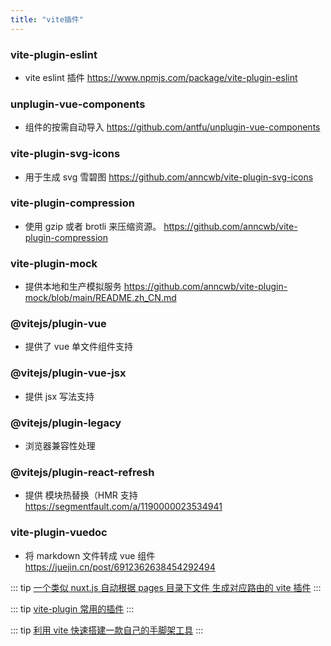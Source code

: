 ```yaml
---
title: "vite插件"
---
```


### vite-plugin-eslint

- vite eslint 插件
  https://www.npmjs.com/package/vite-plugin-eslint

### unplugin-vue-components

- 组件的按需自动导入
  https://github.com/antfu/unplugin-vue-components

### vite-plugin-svg-icons

- 用于生成 svg 雪碧图
  https://github.com/anncwb/vite-plugin-svg-icons

### vite-plugin-compression

- 使用 gzip 或者 brotli 来压缩资源。
  https://github.com/anncwb/vite-plugin-compression

### vite-plugin-mock

- 提供本地和生产模拟服务
  https://github.com/anncwb/vite-plugin-mock/blob/main/README.zh_CN.md

### @vitejs/plugin-vue

- 提供了 vue 单文件组件支持

### @vitejs/plugin-vue-jsx

- 提供 jsx 写法支持

### @vitejs/plugin-legacy

- 浏览器兼容性处理

### @vitejs/plugin-react-refresh

- 提供 模块热替换（HMR 支持 https://segmentfault.com/a/1190000023534941

### vite-plugin-vuedoc

- 将 markdown 文件转成 vue 组件 https://juejin.cn/post/6912362638454292494

::: tip
<a href="https://github.com/hannoeru/vite-plugin-pages#file-system-routing" target="_blank" >一个类似 nuxt.js 自动根据 pages 目录下文件 生成对应路由的 vite 插件</a>
:::

::: tip
<a href="https://juejin.cn/post/6993740289605124126" target="_blank" >vite-plugin 常用的插件</a>
:::

::: tip
<a href="https://www.zhihu.com/answer/2277539792" target="_blank" >利用 vite 快速搭建一款自己的手脚架工具</a>
:::
